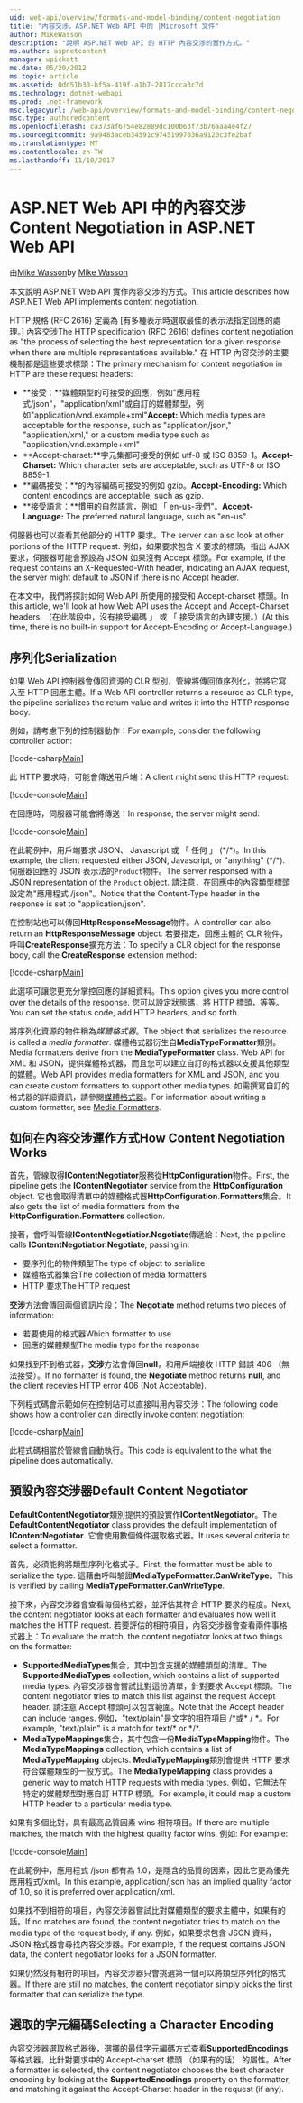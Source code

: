 ```yaml
---
uid: web-api/overview/formats-and-model-binding/content-negotiation
title: "內容交涉，ASP.NET Web API 中的 |Microsoft 文件"
author: MikeWasson
description: "說明 ASP.NET Web API 的 HTTP 內容交涉的實作方式。"
ms.author: aspnetcontent
manager: wpickett
ms.date: 05/20/2012
ms.topic: article
ms.assetid: 0dd51b30-bf5a-419f-a1b7-2817ccca3c7d
ms.technology: dotnet-webapi
ms.prod: .net-framework
msc.legacyurl: /web-api/overview/formats-and-model-binding/content-negotiation
msc.type: authoredcontent
ms.openlocfilehash: ca373af6754e82889dc100b63f73b76aaa4e4f27
ms.sourcegitcommit: 9a9483aceb34591c97451997036a9120c3fe2baf
ms.translationtype: MT
ms.contentlocale: zh-TW
ms.lasthandoff: 11/10/2017
---
```

<a name="content-negotiation-in-aspnet-web-api"></a><span data-ttu-id="d727f-103">ASP.NET Web API 中的內容交涉</span><span class="sxs-lookup"><span data-stu-id="d727f-103">Content Negotiation in ASP.NET Web API</span></span>
====================
<span data-ttu-id="d727f-104">由[Mike Wasson](https://github.com/MikeWasson)</span><span class="sxs-lookup"><span data-stu-id="d727f-104">by [Mike Wasson](https://github.com/MikeWasson)</span></span>

<span data-ttu-id="d727f-105">本文說明 ASP.NET Web API 實作內容交涉的方式。</span><span class="sxs-lookup"><span data-stu-id="d727f-105">This article describes how ASP.NET Web API implements content negotiation.</span></span>

<span data-ttu-id="d727f-106">HTTP 規格 (RFC 2616) 定義為 [有多種表示時選取最佳的表示法指定回應的處理。] 內容交涉</span><span class="sxs-lookup"><span data-stu-id="d727f-106">The HTTP specification (RFC 2616) defines content negotiation as "the process of selecting the best representation for a given response when there are multiple representations available."</span></span> <span data-ttu-id="d727f-107">在 HTTP 內容交涉的主要機制都是這些要求標頭：</span><span class="sxs-lookup"><span data-stu-id="d727f-107">The primary mechanism for content negotiation in HTTP are these request headers:</span></span>

- <span data-ttu-id="d727f-108">**接受：**媒體類型的可接受的回應，例如"應用程式/json"，"application/xml"或自訂的媒體類型，例如&quot;application/vnd.example+xml&quot;</span><span class="sxs-lookup"><span data-stu-id="d727f-108">**Accept:** Which media types are acceptable for the response, such as "application/json," "application/xml," or a custom media type such as &quot;application/vnd.example+xml&quot;</span></span>
- <span data-ttu-id="d727f-109">**Accept-charset:**字元集都可接受的例如 utf-8 或 ISO 8859-1。</span><span class="sxs-lookup"><span data-stu-id="d727f-109">**Accept-Charset:** Which character sets are acceptable, such as UTF-8 or ISO 8859-1.</span></span>
- <span data-ttu-id="d727f-110">**編碼接受：**的內容編碼可接受的例如 gzip。</span><span class="sxs-lookup"><span data-stu-id="d727f-110">**Accept-Encoding:** Which content encodings are acceptable, such as gzip.</span></span>
- <span data-ttu-id="d727f-111">**接受語言：**慣用的自然語言，例如 「 en-us-我們"。</span><span class="sxs-lookup"><span data-stu-id="d727f-111">**Accept-Language:** The preferred natural language, such as "en-us".</span></span>

<span data-ttu-id="d727f-112">伺服器也可以查看其他部分的 HTTP 要求。</span><span class="sxs-lookup"><span data-stu-id="d727f-112">The server can also look at other portions of the HTTP request.</span></span> <span data-ttu-id="d727f-113">例如，如果要求包含 X 要求的標頭，指出 AJAX 要求，伺服器可能會預設為 JSON 如果沒有 Accept 標頭。</span><span class="sxs-lookup"><span data-stu-id="d727f-113">For example, if the request contains an X-Requested-With header, indicating an AJAX request, the server might default to JSON if there is no Accept header.</span></span>

<span data-ttu-id="d727f-114">在本文中，我們將探討如何 Web API 所使用的接受和 Accept-charset 標頭。</span><span class="sxs-lookup"><span data-stu-id="d727f-114">In this article, we'll look at how Web API uses the Accept and Accept-Charset headers.</span></span> <span data-ttu-id="d727f-115">（在此階段中，沒有接受編碼 」 或 「 接受語言的內建支援。）</span><span class="sxs-lookup"><span data-stu-id="d727f-115">(At this time, there is no built-in support for Accept-Encoding or Accept-Language.)</span></span>

## <a name="serialization"></a><span data-ttu-id="d727f-116">序列化</span><span class="sxs-lookup"><span data-stu-id="d727f-116">Serialization</span></span>

<span data-ttu-id="d727f-117">如果 Web API 控制器會傳回資源的 CLR 型別，管線將傳回值序列化，並將它寫入至 HTTP 回應主體。</span><span class="sxs-lookup"><span data-stu-id="d727f-117">If a Web API controller returns a resource as CLR type, the pipeline serializes the return value and writes it into the HTTP response body.</span></span>

<span data-ttu-id="d727f-118">例如，請考慮下列的控制器動作：</span><span class="sxs-lookup"><span data-stu-id="d727f-118">For example, consider the following controller action:</span></span>

[!code-csharp[Main](content-negotiation/samples/sample1.cs)]

<span data-ttu-id="d727f-119">此 HTTP 要求時，可能會傳送用戶端：</span><span class="sxs-lookup"><span data-stu-id="d727f-119">A client might send this HTTP request:</span></span>

[!code-console[Main](content-negotiation/samples/sample2.cmd)]

<span data-ttu-id="d727f-120">在回應時，伺服器可能會將傳送：</span><span class="sxs-lookup"><span data-stu-id="d727f-120">In response, the server might send:</span></span>

[!code-console[Main](content-negotiation/samples/sample3.cmd)]

<span data-ttu-id="d727f-121">在此範例中，用戶端要求 JSON、 Javascript 或 「 任何 」 (\*/\*)。</span><span class="sxs-lookup"><span data-stu-id="d727f-121">In this example, the client requested either JSON, Javascript, or "anything" (\*/\*).</span></span> <span data-ttu-id="d727f-122">伺服器回應的 JSON 表示法的`Product`物件。</span><span class="sxs-lookup"><span data-stu-id="d727f-122">The server responsed with a JSON representation of the `Product` object.</span></span> <span data-ttu-id="d727f-123">請注意，在回應中的內容類型標頭設定為&quot;應用程式 /json&quot;。</span><span class="sxs-lookup"><span data-stu-id="d727f-123">Notice that the Content-Type header in the response is set to &quot;application/json&quot;.</span></span>

<span data-ttu-id="d727f-124">在控制站也可以傳回**HttpResponseMessage**物件。</span><span class="sxs-lookup"><span data-stu-id="d727f-124">A controller can also return an **HttpResponseMessage** object.</span></span> <span data-ttu-id="d727f-125">若要指定，回應主體的 CLR 物件，呼叫**CreateResponse**擴充方法：</span><span class="sxs-lookup"><span data-stu-id="d727f-125">To specify a CLR object for the response body, call the **CreateResponse** extension method:</span></span>

[!code-csharp[Main](content-negotiation/samples/sample4.cs)]

<span data-ttu-id="d727f-126">此選項可讓您更充分掌控回應的詳細資料。</span><span class="sxs-lookup"><span data-stu-id="d727f-126">This option gives you more control over the details of the response.</span></span> <span data-ttu-id="d727f-127">您可以設定狀態碼，將 HTTP 標頭，等等。</span><span class="sxs-lookup"><span data-stu-id="d727f-127">You can set the status code, add HTTP headers, and so forth.</span></span>

<span data-ttu-id="d727f-128">將序列化資源的物件稱為*媒體格式器*。</span><span class="sxs-lookup"><span data-stu-id="d727f-128">The object that serializes the resource is called a *media formatter*.</span></span> <span data-ttu-id="d727f-129">媒體格式器衍生自**MediaTypeFormatter**類別。</span><span class="sxs-lookup"><span data-stu-id="d727f-129">Media formatters derive from the **MediaTypeFormatter** class.</span></span> <span data-ttu-id="d727f-130">Web API for XML 和 JSON，提供媒體格式器，而且您可以建立自訂的格式器以支援其他類型的媒體。</span><span class="sxs-lookup"><span data-stu-id="d727f-130">Web API provides media formatters for XML and JSON, and you can create custom formatters to support other media types.</span></span> <span data-ttu-id="d727f-131">如需撰寫自訂的格式器的詳細資訊，請參閱[媒體格式器](media-formatters.md)。</span><span class="sxs-lookup"><span data-stu-id="d727f-131">For information about writing a custom formatter, see [Media Formatters](media-formatters.md).</span></span>

## <a name="how-content-negotiation-works"></a><span data-ttu-id="d727f-132">如何在內容交涉運作方式</span><span class="sxs-lookup"><span data-stu-id="d727f-132">How Content Negotiation Works</span></span>

<span data-ttu-id="d727f-133">首先，管線取得**IContentNegotiator**服務從**HttpConfiguration**物件。</span><span class="sxs-lookup"><span data-stu-id="d727f-133">First, the pipeline gets the **IContentNegotiator** service from the **HttpConfiguration** object.</span></span> <span data-ttu-id="d727f-134">它也會取得清單中的媒體格式器**HttpConfiguration.Formatters**集合。</span><span class="sxs-lookup"><span data-stu-id="d727f-134">It also gets the list of media formatters from the **HttpConfiguration.Formatters** collection.</span></span>

<span data-ttu-id="d727f-135">接著，會呼叫管線**IContentNegotiatior.Negotiate**傳遞給：</span><span class="sxs-lookup"><span data-stu-id="d727f-135">Next, the pipeline calls **IContentNegotiatior.Negotiate**, passing in:</span></span>

- <span data-ttu-id="d727f-136">要序列化的物件類型</span><span class="sxs-lookup"><span data-stu-id="d727f-136">The type of object to serialize</span></span>
- <span data-ttu-id="d727f-137">媒體格式器集合</span><span class="sxs-lookup"><span data-stu-id="d727f-137">The collection of media formatters</span></span>
- <span data-ttu-id="d727f-138">HTTP 要求</span><span class="sxs-lookup"><span data-stu-id="d727f-138">The HTTP request</span></span>

<span data-ttu-id="d727f-139">**交涉**方法會傳回兩個資訊片段：</span><span class="sxs-lookup"><span data-stu-id="d727f-139">The **Negotiate** method returns two pieces of information:</span></span>

- <span data-ttu-id="d727f-140">若要使用的格式器</span><span class="sxs-lookup"><span data-stu-id="d727f-140">Which formatter to use</span></span>
- <span data-ttu-id="d727f-141">回應的媒體類型</span><span class="sxs-lookup"><span data-stu-id="d727f-141">The media type for the response</span></span>

<span data-ttu-id="d727f-142">如果找到不到格式器，**交涉**方法會傳回**null**，和用戶端接收 HTTP 錯誤 406 （無法接受）。</span><span class="sxs-lookup"><span data-stu-id="d727f-142">If no formatter is found, the **Negotiate** method returns **null**, and the client recevies HTTP error 406 (Not Acceptable).</span></span>

<span data-ttu-id="d727f-143">下列程式碼會示範如何在控制站可以直接叫用內容交涉：</span><span class="sxs-lookup"><span data-stu-id="d727f-143">The following code shows how a controller can directly invoke content negotiation:</span></span>

[!code-csharp[Main](content-negotiation/samples/sample5.cs)]

<span data-ttu-id="d727f-144">此程式碼相當於管線會自動執行。</span><span class="sxs-lookup"><span data-stu-id="d727f-144">This code is equivalent to the what the pipeline does automatically.</span></span>

## <a name="default-content-negotiator"></a><span data-ttu-id="d727f-145">預設內容交涉器</span><span class="sxs-lookup"><span data-stu-id="d727f-145">Default Content Negotiator</span></span>

<span data-ttu-id="d727f-146">**DefaultContentNegotiator**類別提供的預設實作**IContentNegotiator**。</span><span class="sxs-lookup"><span data-stu-id="d727f-146">The **DefaultContentNegotiator** class provides the default implementation of **IContentNegotiator**.</span></span> <span data-ttu-id="d727f-147">它會使用數個條件選取格式器。</span><span class="sxs-lookup"><span data-stu-id="d727f-147">It uses several criteria to select a formatter.</span></span>

<span data-ttu-id="d727f-148">首先，必須能夠將類型序列化格式子。</span><span class="sxs-lookup"><span data-stu-id="d727f-148">First, the formatter must be able to serialize the type.</span></span> <span data-ttu-id="d727f-149">這藉由呼叫驗證**MediaTypeFormatter.CanWriteType**。</span><span class="sxs-lookup"><span data-stu-id="d727f-149">This is verified by calling **MediaTypeFormatter.CanWriteType**.</span></span>

<span data-ttu-id="d727f-150">接下來，內容交涉器會查看每個格式器，並評估其符合 HTTP 要求的程度。</span><span class="sxs-lookup"><span data-stu-id="d727f-150">Next, the content negotiator looks at each formatter and evaluates how well it matches the HTTP request.</span></span> <span data-ttu-id="d727f-151">若要評估的相符項目，內容交涉器會查看兩件事格式器上：</span><span class="sxs-lookup"><span data-stu-id="d727f-151">To evaluate the match, the content negotiator looks at two things on the formatter:</span></span>

- <span data-ttu-id="d727f-152">**SupportedMediaTypes**集合，其中包含支援的媒體類型的清單。</span><span class="sxs-lookup"><span data-stu-id="d727f-152">The **SupportedMediaTypes** collection, which contains a list of supported media types.</span></span> <span data-ttu-id="d727f-153">內容交涉器會嘗試比對這份清單，針對要求 Accept 標頭。</span><span class="sxs-lookup"><span data-stu-id="d727f-153">The content negotiator tries to match this list against the request Accept header.</span></span> <span data-ttu-id="d727f-154">請注意 Accept 標頭可以包含範圍。</span><span class="sxs-lookup"><span data-stu-id="d727f-154">Note that the Accept header can include ranges.</span></span> <span data-ttu-id="d727f-155">例如，"text/plain"是文字的相符項目 /\*或\* / \*。</span><span class="sxs-lookup"><span data-stu-id="d727f-155">For example, "text/plain" is a match for text/\* or \*/\*.</span></span>
- <span data-ttu-id="d727f-156">**MediaTypeMappings**集合，其中包含一份**MediaTypeMapping**物件。</span><span class="sxs-lookup"><span data-stu-id="d727f-156">The **MediaTypeMappings** collection, which contains a list of **MediaTypeMapping** objects.</span></span> <span data-ttu-id="d727f-157">**MediaTypeMapping**類別會提供 HTTP 要求符合媒體類型的一般方式。</span><span class="sxs-lookup"><span data-stu-id="d727f-157">The **MediaTypeMapping** class provides a generic way to match HTTP requests with media types.</span></span> <span data-ttu-id="d727f-158">例如，它無法在特定的媒體類型對應自訂 HTTP 標頭。</span><span class="sxs-lookup"><span data-stu-id="d727f-158">For example, it could map a custom HTTP header to a particular media type.</span></span>

<span data-ttu-id="d727f-159">如果有多個比對，具有最高品質因素 wins 相符項目。</span><span class="sxs-lookup"><span data-stu-id="d727f-159">If there are multiple matches, the match with the highest quality factor wins.</span></span> <span data-ttu-id="d727f-160">例如: </span><span class="sxs-lookup"><span data-stu-id="d727f-160">For example:</span></span>

[!code-console[Main](content-negotiation/samples/sample6.cmd)]

<span data-ttu-id="d727f-161">在此範例中，應用程式 /json 都有為 1.0，是隱含的品質的因素，因此它更為優先應用程式/xml。</span><span class="sxs-lookup"><span data-stu-id="d727f-161">In this example, application/json has an implied quality factor of 1.0, so it is preferred over application/xml.</span></span>

<span data-ttu-id="d727f-162">如果找不到相符的項目，內容交涉器嘗試比對媒體類型的要求主體中，如果有的話。</span><span class="sxs-lookup"><span data-stu-id="d727f-162">If no matches are found, the content negotiator tries to match on the media type of the request body, if any.</span></span> <span data-ttu-id="d727f-163">例如，如果要求包含 JSON 資料，JSON 格式器會尋找內容交涉器。</span><span class="sxs-lookup"><span data-stu-id="d727f-163">For example, if the request contains JSON data, the content negotiator looks for a JSON formatter.</span></span>

<span data-ttu-id="d727f-164">如果仍然沒有相符的項目，內容交涉器只會挑選第一個可以將類型序列化的格式器。</span><span class="sxs-lookup"><span data-stu-id="d727f-164">If there are still no matches, the content negotiator simply picks the first formatter that can serialize the type.</span></span>

## <a name="selecting-a-character-encoding"></a><span data-ttu-id="d727f-165">選取的字元編碼</span><span class="sxs-lookup"><span data-stu-id="d727f-165">Selecting a Character Encoding</span></span>

<span data-ttu-id="d727f-166">內容交涉器選取格式器後，選擇的最佳字元編碼方式查看**SupportedEncodings**等格式器，比針對要求中的 Accept-charset 標頭 （如果有的話） 的屬性。</span><span class="sxs-lookup"><span data-stu-id="d727f-166">After a formatter is selected, the content negotiator chooses the best character encoding by looking at the **SupportedEncodings** property on the formatter, and matching it against the Accept-Charset header in the request (if any).</span></span>
